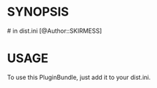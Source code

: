 # SYNOPSIS

\# in dist.ini
\[@Author::SKIRMESS\]

# USAGE

To use this PluginBundle, just add it to your dist.ini.
